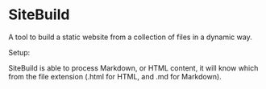 SiteBuild
=========

A tool to build a static website from a collection of files in a dynamic way.

Setup:

SiteBuild is able to process Markdown, or HTML content, it will know which from the file extension
(.html for HTML, and .md for Markdown).

